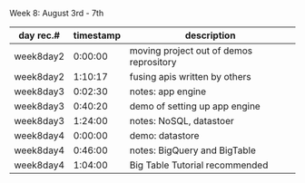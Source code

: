 Week 8: August 3rd - 7th

| day rec.# | timestamp | description |
|-----------|-----------|-------------|
| week8day2 | 0:00:00 | moving project out of demos reprository |
| week8day2 | 1:10:17 | fusing apis written by others |
| week8day3 | 0:02:30 | notes: app engine |
| week8day3 | 0:40:20 | demo of setting up app engine |
| week8day3 | 1:24:00 | notes: NoSQL, datastoer | 
| week8day4 | 0:00:00 | demo: datastore |
| week8day4 | 0:46:00 | notes: BigQuery and BigTable |
| week8day4 | 1:04:00 | Big Table Tutorial recommended |

 